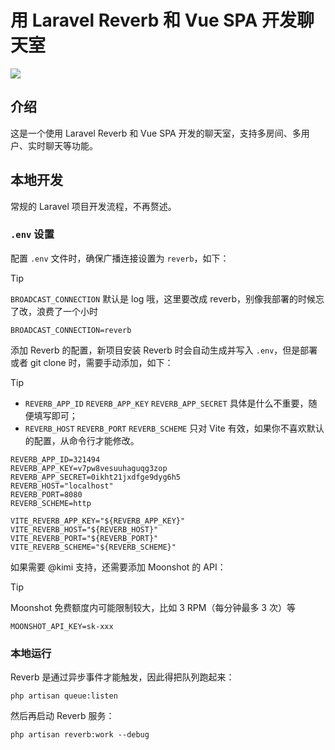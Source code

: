 # 用 Laravel Reverb 和 Vue SPA 开发聊天室

![](./demo.gif)

## 介绍

这是一个使用 Laravel Reverb 和 Vue SPA 开发的聊天室，支持多房间、多用户、实时聊天等功能。

## 本地开发

常规的 Laravel 项目开发流程，不再赘述。

### `.env` 设置

配置 `.env` 文件时，确保广播连接设置为 `reverb`，如下：

> [!TIP]
> `BROADCAST_CONNECTION` 默认是 log 哦，这里要改成 reverb，别像我部署的时候忘了改，浪费了一个小时

```dotenv
BROADCAST_CONNECTION=reverb
```

添加 Reverb 的配置，新项目安装 Reverb 时会自动生成并写入 `.env`，但是部署或者 git clone 时，需要手动添加，如下：

> [!TIP]
> - `REVERB_APP_ID` `REVERB_APP_KEY` `REVERB_APP_SECRET` 具体是什么不重要，随便填写即可；
> - `REVERB_HOST` `REVERB_PORT` `REVERB_SCHEME` 只对 Vite 有效，如果你不喜欢默认的配置，从命令行才能修改。

```dotenv
REVERB_APP_ID=321494
REVERB_APP_KEY=v7pw8vesuuhaguqg3zop
REVERB_APP_SECRET=0ikht21jxdfge9dyg6h5
REVERB_HOST="localhost"
REVERB_PORT=8080
REVERB_SCHEME=http

VITE_REVERB_APP_KEY="${REVERB_APP_KEY}"
VITE_REVERB_HOST="${REVERB_HOST}"
VITE_REVERB_PORT="${REVERB_PORT}"
VITE_REVERB_SCHEME="${REVERB_SCHEME}"
```

如果需要 @kimi 支持，还需要添加 Moonshot 的 API：

> [!TIP]
> Moonshot 免费额度内可能限制较大，比如 3 RPM（每分钟最多 3 次）等

```dotenv
MOONSHOT_API_KEY=sk-xxx
```

### 本地运行

Reverb 是通过异步事件才能触发，因此得把队列跑起来：

```shell
php artisan queue:listen
```

然后再启动 Reverb 服务：

```shell
php artisan reverb:work --debug
```

